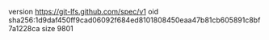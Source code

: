 version https://git-lfs.github.com/spec/v1
oid sha256:1d9daf450ff9cad06092f684ed8101808450eaa47b81cb605891c8bf7a1228ca
size 9801
